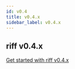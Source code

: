 ```yaml
---
id: v0.4
title: v0.4.x
sidebar_label: v0.4.x
---
```


## riff v0.4.x

[Get started with riff v0.4.x](./v0.4/getting-started.md)

<script type="text/javascript">
  window.location.href = '/docs/v0.4/getting-started';
</script>
